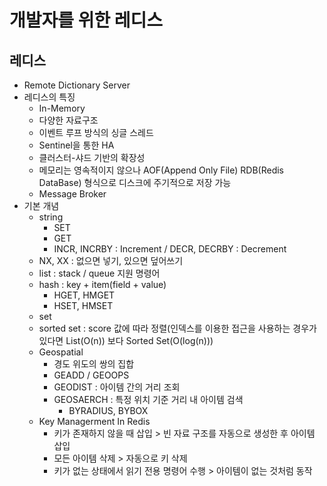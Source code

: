 # 개발자를 위한 레디스

## 레디스
* Remote Dictionary Server
* 레디스의 특징
  * In-Memory
  * 다양한 자료구조
  * 이벤트 루프 방식의 싱글 스레드
  * Sentinel을 통한 HA
  * 클러스터-샤드 기반의 확장성
  * 메모리는 영속적이지 않으나 AOF(Append Only File) RDB(Redis DataBase) 형식으로 디스크에 주기적으로 저장 가능
  * Message Broker
* 기본 개념
  * string
    * SET
    * GET
    * INCR, INCRBY : Increment / DECR, DECRBY : Decrement
  * NX, XX : 없으면 넣기, 있으면 덮어쓰기
  * list : stack / queue 지원 명령어
  * hash : key + item(field + value)
    * HGET, HMGET
    * HSET, HMSET
  * set
  * sorted set : score 값에 따라 정렬(인덱스를 이용한 접근을 사용하는 경우가 있다면 List(O(n)) 보다 Sorted Set(O(log(n)))
  * Geospatial
    * 경도 위도의 쌍의 집합
    * GEADD / GEOOPS
    * GEODIST : 아이템 간의 거리 조회
    * GEOSAERCH : 특정 위치 기준 거리 내 아이템 검색
      * BYRADIUS, BYBOX
  * Key Managerment In Redis
    * 키가 존재하지 않을 때 삽입 > 빈 자료 구조를 자동으로 생성한 후 아이템 삽입
    * 모든 아이템 삭제 > 자동으로 키 삭제
    * 키가 없는 상태에서 읽기 전용 명령어 수행 > 아이템이 없는 것처럼 동작
